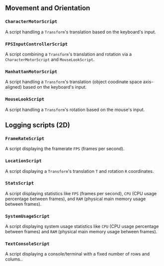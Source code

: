 
## Movement and Orientation

### `CharacterMotorScript`
A script handling a `Transform`'s translation based on the keyboard's input.

### `FPSInputControllerScript`
A script combining a `Transform`'s translation and rotation via a `CharacterMotorScript` and `MouseLookScript`.

### `ManhattanMotorScript`
A script handling a `Transform`'s translation (object coodinate space axis-aligned) based on the keyboard's input.

### `MouseLookScript`
A script handling a `Transform`'s rotation based on the mouse's input.

## Logging scripts (2D)

### `FrameRateScript`
A script displaying the framerate `FPS` (frames per second).

### `LocationScript`
A script displaying a `Transform`'s translation `T` and rotation `R` coordinates.

### `StatsScript`
A script displaying statistics like `FPS` (frames per second), `CPU` (CPU usage percentage between frames), and `RAM` (physical main memory usage between frames).

### `SystemUsageScript`
A script displaying system usage statistics like `CPU` (CPU usage percentage between frames) and `RAM` (physical main memory usage between frames).

### `TextConsoleScript`
A script displaying a console/terminal with a fixed number of rows and colums..
